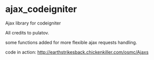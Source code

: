 ajax_codeigniter
================

Ajax library for codeigniter

All credits to pulatov.

some functions added for more flexible ajax requests handling.

code in action: <a href='http://earthstrikesback.chickenkiller.com/osmc/Ajaxs'>http://earthstrikesback.chickenkiller.com/osmc/Ajaxs</a>
